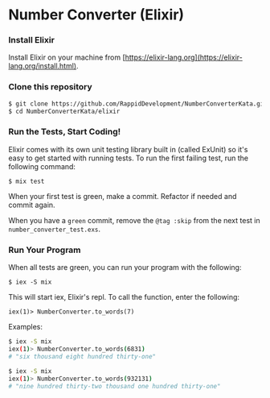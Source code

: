 # Number Converter (Elixir)

### Install Elixir

Install Elixir on your machine from [https://elixir-lang.org](https://elixir-lang.org/install.html).

### Clone this repository
```bash
$ git clone https://github.com/RappidDevelopment/NumberConverterKata.git
$ cd NumberConverterKata/elixir
```

### Run the Tests, Start Coding! 
Elixir comes with its own unit testing library built in (called ExUnit) so it's easy to get started with running tests.
To run the first failing test, run the following command:
```
$ mix test
```
When your first test is green, make a commit. Refactor if needed and commit again.

When you have a `green` commit, remove the `@tag :skip` from the next test in `number_converter_test.exs`.

### Run Your Program
When all tests are green, you can run your program with the following: 
```
$ iex -S mix
```
This will start iex, Elixir's repl. To call the function, enter the following:
```
iex(1)> NumberConverter.to_words(7)
```

Examples:
```bash
$ iex -S mix
iex(1)> NumberConverter.to_words(6831)
# "six thousand eight hundred thirty-one"
```

```bash
$ iex -S mix
iex(1)> NumberConverter.to_words(932131)
# "nine hundred thirty-two thousand one hundred thirty-one"
```
